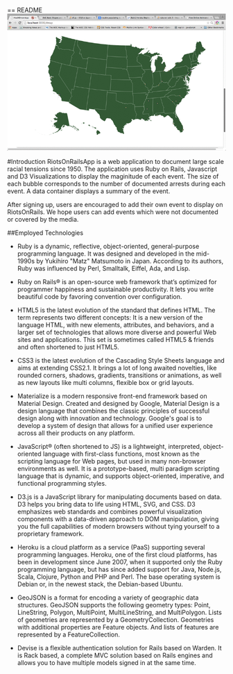 == README
![alt tag](https://github.com/WDI-Woodstock-CharlieBrown/riotsOnRailsApp/blob/master/app.gif?raw=true)

#Introduction
RiotsOnRailsApp is a web application to document large scale racial tensions since 1950.  The application uses Ruby on Rails, Javascript and D3 Visualizations to display the maginitude of each event.  The size of each bubble corresponds to the number of documented arrests during each event.  A data container displays a summary of the event.

After signing up, users are encouraged to add their own event to display on RiotsOnRails.  We hope users can add events which were not documented or covered by the media.


##Employed Technologies

- Ruby is a dynamic, reflective, object-oriented, general-purpose programming language. It was designed and developed in the mid-1990s by Yukihiro "Matz" Matsumoto in Japan. According to its authors, Ruby was influenced by Perl, Smalltalk, Eiffel, Ada, and Lisp.

- Ruby on Rails® is an open-source web framework that’s optimized for programmer happiness and sustainable productivity. It lets you write beautiful code by favoring convention over configuration.

- HTML5 is the latest evolution of the standard that defines HTML. The term represents two different concepts: It is a new version of the language HTML, with new elements, attributes, and behaviors, and a larger set of technologies that allows more diverse and powerful Web sites and applications. This set is sometimes called HTML5 & friends and often shortened to just HTML5.

- CSS3 is the latest evolution of the Cascading Style Sheets language and aims at extending CSS2.1. It brings a lot of long awaited novelties, like rounded corners, shadows, gradients, transitions or animations, as well as new layouts like multi columns, flexible box or grid layouts.

- Materialize is a modern responsive front-end framework based on Material Design.  Created and designed by Google, Material Design is a design language that combines the classic principles of successful design along with innovation and technology. Google's goal is to develop a system of design that allows for a unified user experience across all their products on any platform.

- JavaScript® (often shortened to JS) is a lightweight, interpreted, object-oriented language with first-class functions, most known as the scripting language for Web pages, but used in many non-browser environments as well. It is a prototype-based, multi paradigm scripting language that is dynamic, and supports object-oriented, imperative, and functional programming styles.

- D3.js is a JavaScript library for manipulating documents based on data. D3 helps you bring data to life using HTML, SVG, and CSS. D3 emphasizes web standards and combines powerful visualization components with a data-driven approach to DOM manipulation, giving you the full capabilities of modern browsers without tying yourself to a proprietary framework.

- Heroku is a cloud platform as a service (PaaS) supporting several programming languages. Heroku, one of the first cloud platforms, has been in development since June 2007, when it supported only the Ruby programming language, but has since added support for Java, Node.js, Scala, Clojure, Python and PHP and Perl. The base operating system is Debian or, in the newest stack, the Debian-based Ubuntu.

- GeoJSON is a format for encoding a variety of geographic data structures.  GeoJSON supports the following geometry types: Point, LineString, Polygon, MultiPoint, MultiLineString, and MultiPolygon. Lists of geometries are represented by a GeometryCollection. Geometries with additional properties are Feature objects. And lists of features are represented by a FeatureCollection.

- Devise is a flexible authentication solution for Rails based on Warden. It is Rack based, a complete MVC solution based on Rails engines and allows you to have multiple models signed in at the same time.
